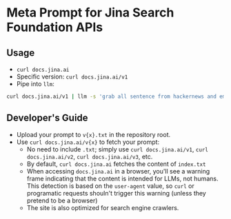 # Meta Prompt for Jina Search Foundation APIs

## Usage

- `curl docs.jina.ai`
- Specific version: `curl docs.jina.ai/v1`
- Pipe into `llm`:
```bash
curl docs.jina.ai/v1 | llm -s 'grab all sentence from hackernews and embed them and visualize the results in a 2d umap with matplotlib' -m claude-3-sonnet
```

## Developer's Guide

- Upload your prompt to `v{x}.txt` in the repository root.
- Use `curl docs.jina.ai/v{x}` to fetch your prompt:
  - No need to include `.txt`; simply use `curl docs.jina.ai/v1`, `curl docs.jina.ai/v2`, `curl docs.jina.ai/v3`, etc.
  - By default, `curl docs.jina.ai` fetches the content of `index.txt`
  - When accessing `docs.jina.ai` in a browser, you'll see a warning frame indicating that the content is intended for LLMs, not humans. This detection is based on the `user-agent` value, so `curl` or programatic requests shouln't trigger this warning (unless they pretend to be a browser)
  - The site is also optimized for search engine crawlers.
